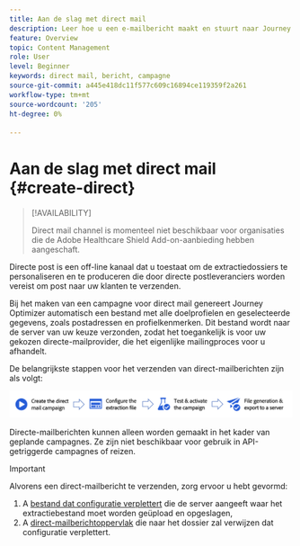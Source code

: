 ```yaml
---
title: Aan de slag met direct mail
description: Leer hoe u een e-mailbericht maakt en stuurt naar Journey Optimizer
feature: Overview
topic: Content Management
role: User
level: Beginner
keywords: direct mail, bericht, campagne
source-git-commit: a445e418dc11f577c609c16894ce119359f2a261
workflow-type: tm+mt
source-wordcount: '205'
ht-degree: 0%

---
```


# Aan de slag met direct mail {#create-direct}

>[!AVAILABILITY]
>
>Direct mail channel is momenteel niet beschikbaar voor organisaties die de Adobe Healthcare Shield Add-on-aanbieding hebben aangeschaft.
>

Directe post is een off-line kanaal dat u toestaat om de extractiedossiers te personaliseren en te produceren die door directe postleveranciers worden vereist om post naar uw klanten te verzenden.

Bij het maken van een campagne voor direct mail genereert Journey Optimizer automatisch een bestand met alle doelprofielen en geselecteerde gegevens, zoals postadressen en profielkenmerken. Dit bestand wordt naar de server van uw keuze verzonden, zodat het toegankelijk is voor uw gekozen directe-mailprovider, die het eigenlijke mailingproces voor u afhandelt.

De belangrijkste stappen voor het verzenden van direct-mailberichten zijn als volgt:

![](assets/dm-creation-process.png)

Directe-mailberichten kunnen alleen worden gemaakt in het kader van geplande campagnes. Ze zijn niet beschikbaar voor gebruik in API-getriggerde campagnes of reizen.

>[!IMPORTANT]
>
>Alvorens een direct-mailbericht te verzenden, zorg ervoor u hebt gevormd:
>
>1. A [bestand dat configuratie verplettert](../direct-mail/direct-mail-configuration.md#file-routing-configuration) die de server aangeeft waar het extractiebestand moet worden geüpload en opgeslagen,
>1. A [direct-mailberichtoppervlak](../direct-mail/direct-mail-configuration.md#direct-mail-surface) die naar het dossier zal verwijzen dat configuratie verplettert.
